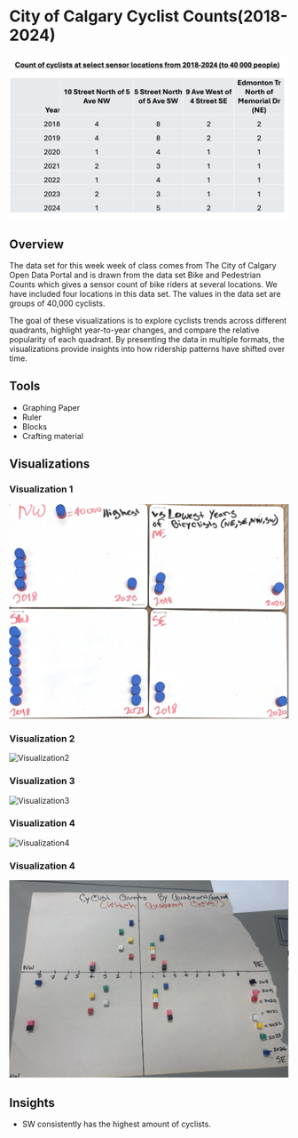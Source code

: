 # City of Calgary Cyclist Counts(2018-2024)
![DataSet](Images/dataset.png)  


## Overview  
The data set for this week week of class comes from The City of Calgary Open Data Portal and is drawn from the data set Bike and Pedestrian Counts which gives a sensor count of bike riders at several locations. We have included four locations in this data set. The values in the data set are groups of 40,000 cyclists.

The goal of these visualizations is to explore cyclists trends across different quadrants, highlight year-to-year changes, and compare the relative popularity of each quadrant. By presenting the data in multiple formats, the visualizations provide insights into how ridership patterns have shifted over time.  

## Tools  
- Graphing Paper
- Ruler
- Blocks
- Crafting material


## Visualizations  
### Visualization 1  
![Visualization1](Images/figure1.png)

### Visualization 2 
![Visualization2](Images/figure2.png)

### Visualization 3
![Visualization3](Images/figure3.png)

### Visualization 4 
![Visualization4](Images/figure4.png)

### Visualization 4 
![Visualization5](Images/figure5.png)




## Insights  
- SW consistently has the highest amount of cyclists. 
